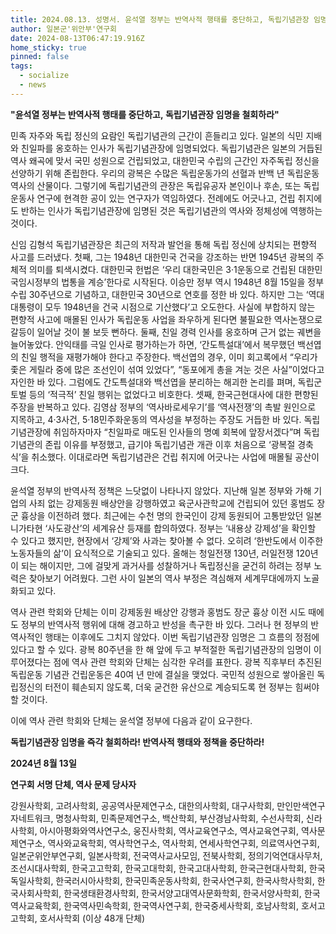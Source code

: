 ```yaml
---
title: 2024.08.13. 성명서. 윤석열 정부는 반역사적 행태를 중단하고, 독립기념관장 임명을 철회하라
author: 일본군'위안부'연구회
date: 2024-08-13T06:47:19.916Z
home_sticky: true
pinned: false
tags:
  - socialize
  - news
---
```

**"윤석열 정부는 반역사적 행태를 중단하고, 독립기념관장 임명을 철회하라"**

민족 자주와 독립 정신의 요람인 독립기념관의 근간이 흔들리고 있다.
일본의 식민 지배와 친일파를 옹호하는 인사가 독립기념관장에 임명되었다. 독립기념관은 일본의 거듭된 역사 왜곡에 맞서 국민 성원으로 건립되었고, 대한민국 수립의 근간인 자주독립 정신을 선양하기 위해 존립한다. 우리의 광복은 수많은 독립운동가의 선혈과 반백 년 독립운동 역사의 산물이다. 그렇기에 독립기념관의 관장은 독립유공자 본인이나 후손, 또는 독립운동사 연구에 현격한 공이 있는 연구자가 역임하였다. 전례에도 어긋나고, 건립 취지에도 반하는 인사가 독립기념관장에 임명된 것은 독립기념관의 역사와 정체성에 역행하는 것이다.

신임 김형석 독립기념관장은 최근의 저작과 발언을 통해 독립 정신에 상치되는 편향적 사고를 드러냈다.
첫째, 그는 1948년 대한민국 건국을 강조하는 반면 1945년 광복의 주체적 의미를 퇴색시켰다. 대한민국 헌법은 ‘우리 대한국민은 3·1운동으로 건립된 대한민국임시정부의 법통을 계승’한다로 시작된다. 이승만 정부 역시 1948년 8월 15일을 정부 수립 30주년으로 기념하고, 대한민국 30년으로 연호를 정한 바 있다. 하지만 그는 ‘역대 대통령이 모두 1948년을 건국 시점으로 기산했다’고 오도한다. 사실에 부합하지 않는 편향적 사고에 매몰된 인사가 독립운동 사업을 좌우하게 된다면 불필요한 역사논쟁으로 갈등이 일어날 것이 불 보듯 뻔하다.
둘째, 친일 경력 인사를 옹호하며 근거 없는 궤변을 늘어놓았다. 안익태를 극일 인사로 평가하는가 하면, ‘간도특설대’에서 복무했던 백선엽의 친일 행적을 재평가해야 한다고 주장한다. 백선엽의 경우, 이미 회고록에서 “우리가 좇은 게릴라 중에 많은 조선인이 섞여 있었다”, “동포에게 총을 겨눈 것은 사실”이었다고 자인한 바 있다. 그럼에도 간도특설대와 백선엽을 분리하는 해괴한 논리를 펴며, 독립군 토벌 등의 ‘적극적’ 친일 행위는 없었다고 비호한다.
셋째, 한국근현대사에 대한 편향된 주장을 반복하고 있다. 김영삼 정부의 ‘역사바로세우기’를 ‘역사전쟁’의 촉발 원인으로 지목하고, 4‧3사건, 5‧18민주화운동의 역사성을 부정하는 주장도 거듭한 바 있다. 독립기념관장에 취임하자마자 “친일파로 매도된 인사들의 명예 회복에 앞장서겠다”며 독립기념관의 존립 이유를 부정했고, 급기야 독립기념관 개관 이후 처음으로 ‘광복절 경축식’을 취소했다. 이대로라면 독립기념관은 건립 취지에 어긋나는 사업에 매몰될 공산이 크다.

윤석열 정부의 반역사적 정책은 느닷없이 나타나지 않았다. 지난해 일본 정부와 가해 기업의 사죄 없는 강제동원 배상안을 강행하였고 육군사관학교에 건립되어 있던 홍범도 장군 흉상을 이전하려 했다. 최근에는 수천 명의 한국인이 강제 동원되어 고통받았던 일본 니가타현 ‘사도광산’의 세계유산 등재를 합의하였다. 정부는 ‘내용상 강제성’을 확인할 수 있다고 했지만, 현장에서 ‘강제’와 사과는 찾아볼 수 없다. 오히려 ‘한반도에서 이주한 노동자들의 삶’이 요식적으로 기술되고 있다. 올해는 청일전쟁 130년, 러일전쟁 120년이 되는 해이지만, 그에 걸맞게 과거사를 성찰하거나 독립정신을 굳건히 하려는 정부 노력은 찾아보기 어려웠다. 그런 사이 일본의 역사 부정은 격심해져 세계무대에까지 노골화되고 있다.

역사 관련 학회와 단체는 이미 강제동원 배상안 강행과 홍범도 장군 흉상 이전 시도 때에도 정부의 반역사적 행위에 대해 경고하고 반성을 촉구한 바 있다. 그러나 현 정부의 반역사적인 행태는 이후에도 그치지 않았다. 이번 독립기념관장 임명은 그 흐름의 정점에 있다고 할 수 있다. 광복 80주년을 한 해 앞에 두고 부적절한 독립기념관장의 임명이 이루어졌다는 점에 역사 관련 학회와 단체는 심각한 우려를 표한다. 광복 직후부터 추진된 독립운동 기념관 건립운동은 40여 년 만에 결실을 맺었다. 국민적 성원으로 쌓아올린 독립정신의 터전이 훼손되지 않도록, 더욱 굳건한 유산으로 계승되도록 현 정부는 힘써야 할 것이다.

이에 역사 관련 학회와 단체는 윤석열 정부에 다음과 같이 요구한다.

**독립기념관장 임명을 즉각 철회하라!
반역사적 행태와 정책을 중단하라!**



**2024년 8월 13일**

**연구회 서명 단체, 역사 문제 당사자**



강원사학회, 고려사학회, 공공역사문제연구소, 대한의사학회, 대구사학회, 만인만색연구자네트워크, 명청사학회, 민족문제연구소, 백산학회, 부산경남사학회, 수선사학회, 신라사학회, 아시아평화와역사연구소, 웅진사학회, 역사교육연구소, 역사교육연구회, 역사문제연구소, 역사와교육학회, 역사학연구소, 역사학회, 연세사학연구회, 의료역사연구회, 일본군위안부연구회, 일본사학회, 전국역사교사모임, 전북사학회, 정의기억연대사무처, 조선시대사학회, 한국고고학회, 한국고대학회, 한국고대사학회, 한국근현대사학회, 한국독일사학회, 한국러시아사학회, 한국민족운동사학회, 한국사연구회, 한국사학사학회, 한국사회사학회, 한국생태환경사학회, 한국서양고대역사문화학회, 한국서양사학회, 한국역사교육학회, 한국역사민속학회, 한국역사연구회, 한국중세사학회, 호남사학회, 호서고고학회, 호서사학회 (이상 48개 단체)
